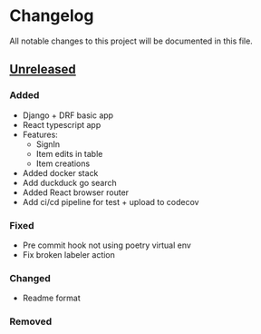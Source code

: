 # Changelog

All notable changes to this project will be documented in this file.

## [Unreleased]

### Added

- Django + DRF basic app
- React typescript app
- Features:
  - SignIn
  - Item edits in table
  - Item creations
- Added docker stack
- Add duckduck go search
- Added React browser router
- Add ci/cd pipeline for test + upload to codecov

### Fixed

- Pre commit hook not using poetry virtual env
- Fix broken labeler action

### Changed

- Readme format

### Removed

[unreleased]: https://github.com/HomeLabHQ/expiration-tracker
